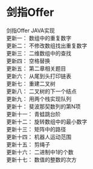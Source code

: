 # 剑指Offer
剑指Offer JAVA实现 <br>
更新一： 数组中的重复数字 <br>
更新二： 不修改数组找出重复数字 <br>
更新三： 二维数组中的查找 <br>
更新四： 空格替换 <br>
更新五： 第二章相关题目 <br>
更新六： 从尾到头打印链表 <br>
更新七： 重建二叉树 <br>
更新八： 二叉树的下一个结点 <br>
更新九： 用两个栈实现队列 <br>
更新十： 斐波那契数列的第N项 <br>
更新十一： 青蛙跳台阶 <br>
更新十二： 旋转数组中的最小数字 <br>
更新十三： 矩阵中的路径 <br>
更新十四： 机器人运动范围 <br>
更新十五： 剪绳子 <br>
更新十六： 二进制中1的个数 <br>
更新十七： 数值的整数的次方 <br>
